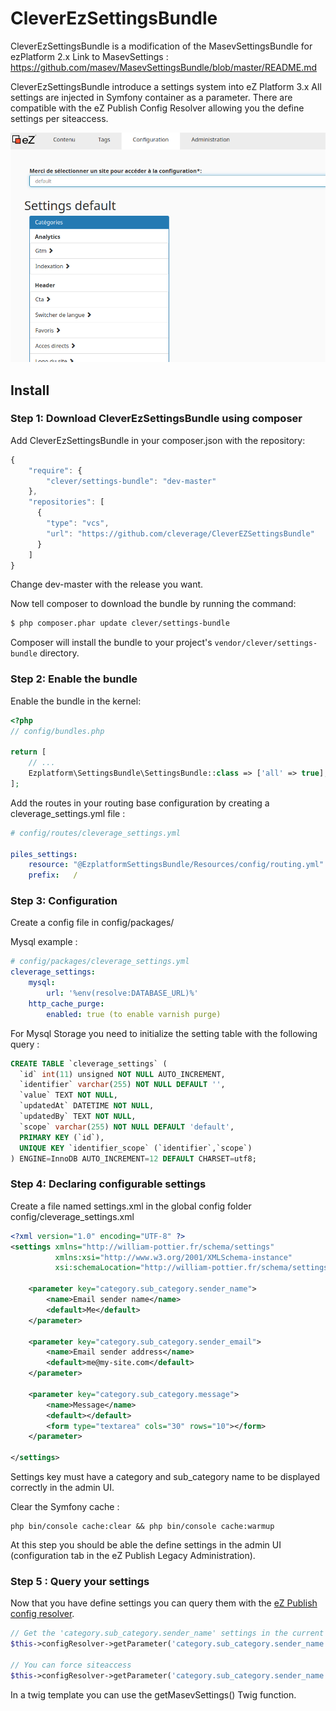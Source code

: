 CleverEzSettingsBundle
===================

CleverEzSettingsBundle is a modification of the MasevSettingsBundle for ezPlatform 2.x
Link to MasevSettings : https://github.com/masev/MasevSettingsBundle/blob/master/README.md

CleverEzSettingsBundle introduce a settings system into eZ Platform 3.x
All settings are injected in Symfony container as a parameter.
There are compatible with the eZ Publish Config Resolver allowing you the define settings per siteaccess.

![Screenshot of the UI](https://github.com/cleverage/CleverEZSettingsBundle/blob/master/ui.png?raw=true)

## Install

### Step 1: Download CleverEzSettingsBundle using composer

Add CleverEzSettingsBundle in your composer.json with the repository:

```js
{
    "require": {
        "clever/settings-bundle": "dev-master"
    },
    "repositories": [
      {
        "type": "vcs",
        "url": "https://github.com/cleverage/CleverEZSettingsBundle"
      }
    ]    
}
```

Change dev-master with the release you want.

Now tell composer to download the bundle by running the command:

``` bash
$ php composer.phar update clever/settings-bundle
```

Composer will install the bundle to your project's `vendor/clever/settings-bundle` directory.

### Step 2: Enable the bundle

Enable the bundle in the kernel:

``` php
<?php
// config/bundles.php

return [
    // ...
    Ezplatform\SettingsBundle\SettingsBundle::class => ['all' => true],
];

```

Add the routes in your routing base configuration by creating a cleverage_settings.yml file :

```yaml
# config/routes/cleverage_settings.yml

piles_settings:
    resource: "@EzplatformSettingsBundle/Resources/config/routing.yml"
    prefix:   /
```    

### Step 3: Configuration

Create a config file in config/packages/

Mysql example :
```yaml
# config/packages/cleverage_settings.yml
cleverage_settings:
    mysql:
        url: '%env(resolve:DATABASE_URL)%'
    http_cache_purge:
        enabled: true (to enable varnish purge)
```

 For Mysql Storage you need to initialize the setting table with the following query :

```sql
CREATE TABLE `cleverage_settings` (
  `id` int(11) unsigned NOT NULL AUTO_INCREMENT,
  `identifier` varchar(255) NOT NULL DEFAULT '',
  `value` TEXT NOT NULL,
  `updatedAt` DATETIME NOT NULL,    
  `updatedBy` TEXT NOT NULL,
  `scope` varchar(255) NOT NULL DEFAULT 'default',
  PRIMARY KEY (`id`),
  UNIQUE KEY `identifier_scope` (`identifier`,`scope`)
) ENGINE=InnoDB AUTO_INCREMENT=12 DEFAULT CHARSET=utf8;
```

### Step 4: Declaring configurable settings

Create a file named settings.xml in the global config folder config/cleverage_settings.xml

```xml
<?xml version="1.0" encoding="UTF-8" ?>
<settings xmlns="http://william-pottier.fr/schema/settings"
          xmlns:xsi="http://www.w3.org/2001/XMLSchema-instance"
          xsi:schemaLocation="http://william-pottier.fr/schema/settings https://raw.github.com/wpottier/WizadSettingsBundle/master/Resources/schema/settings-1.0.xsd">

    <parameter key="category.sub_category.sender_name">
        <name>Email sender name</name>
        <default>Me</default>
    </parameter>

    <parameter key="category.sub_category.sender_email">
        <name>Email sender address</name>
        <default>me@my-site.com</default>
    </parameter>
    
    <parameter key="category.sub_category.message">
        <name>Message</name>
        <default></default>
        <form type="textarea" cols="30" rows="10"></form>
    </parameter>

</settings>
```
Settings key must have a category and sub_category name to be displayed correctly in the admin UI.

Clear the Symfony cache :

```
php bin/console cache:clear && php bin/console cache:warmup
```

At this step you should be able the define settings in the admin UI (configuration tab in the eZ Publish Legacy Administration).

### Step 5 : Query your settings

Now that you have define settings you can query them with the [eZ Publish config resolver](https://doc.ezplatform.com/en/latest/guide/config_dynamic/).

```php
// Get the 'category.sub_category.sender_name' settings in the current scope (i.e. current siteaccess)
$this->configResolver->getParameter('category.sub_category.sender_name', 'cleverage_settings');

// You can force siteaccess
$this->configResolver->getParameter('category.sub_category.sender_name', 'cleverage_settings', 'my_site_access');
```

In a twig template you can use the getMasevSettings() Twig function.